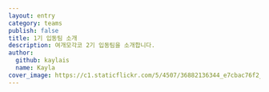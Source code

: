 ```yaml
---
layout: entry
category: teams
publish: false
title: 1기 입동팀 소개
description: 여개모각코 2기 입동팀을 소개합니다.
author:
  github: kaylais
  name: Kayla
cover_image: https://c1.staticflickr.com/5/4507/36882136344_e7cbac76f2_h.jpg
---
```




